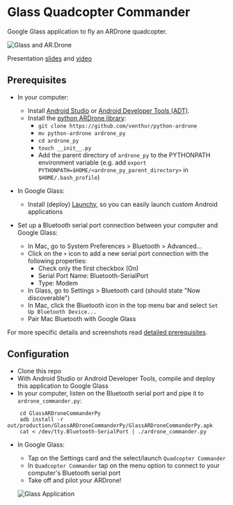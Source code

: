 Glass Quadcopter Commander
==========================

Google Glass application to fly an ARDrone quadcopter.

![Glass and AR.Drone](http://jose-troche.github.io/GlassARDroneCommanderPy/img/glass-ardrone.png)

Presentation [slides](//www.slideshare.net/slideshow/embed_code/26252508) and [video](//www.youtube.com/embed/kPqzPWC3b5A?rel=0)

## Prerequisites
* In your computer:
    * Install [Android Studio](http://developer.android.com/sdk/installing/studio.html) or
      [Android Developer Tools (ADT)](http://developer.android.com/sdk/installing/bundle.html).
    * Install the [python ARDrone library](https://github.com/venthur/python-ardrone):
      * `git clone https://github.com/venthur/python-ardrone`
      * `mv python-ardrone ardrone_py`
      * `cd ardrone_py`
      * `touch __init__.py`
      * Add the parent directory of `ardrone_py` to the PYTHONPATH environment variable 
        (e.g. add `export PYTHONPATH=$HOME/<ardrone_py_parent_directory>` in `$HOME/.bash_profile`)

* In Google Glass:
    * Install (deploy) [Launchy](https://github.com/kaze0/launchy), so you can easily launch
      custom Android applications

* Set up a Bluetooth serial port connection between your computer and Google Glass:
   * In Mac, go to System Preferences > Bluetooth > Advanced... 
   * Click on the `+` icon to add a new serial port connection with the following properties:
      * Check only the first checkbox (On)
      * Serial Port Name: Bluetooth-SerialPort
      * Type: Modem
   * In Glass, go to Settings > Bluetooth card (should state "Now discoverable")
   * In Mac, click the Bluetooth icon in the top menu bar and select `Set Up Bluetooth Device...`
   * Pair Mac Bluetooth with Google Glass

For more specific details and screenshots read [detailed prerequisites](prerequisites.md).

## Configuration
* Clone this repo
* With Android Studio or Android Developer Tools, compile and deploy this application to
Google Glass
* In your computer, listen on the Bluetooth serial port and pipe it to `ardrone_commander.py`:

```
    cd GlassARDroneCommanderPy
    adb install -r out/production/GlassARDroneCommanderPy/GlassARDroneCommanderPy.apk
    cat < /dev/tty.Bluetooth-SerialPort | ./ardrone_commander.py
```
* In Google Glass:
    * Tap on the Settings card and the select/launch `Quadcopter Commander`
    * In `Quadcopter Commander` tap on the menu option to connect to your computer's Bluetooth serial port
    * Take off and pilot your ARDrone!

    ![Glass Application](http://jose-troche.github.io/GlassARDroneCommanderPy/img/GlassApp.png)

